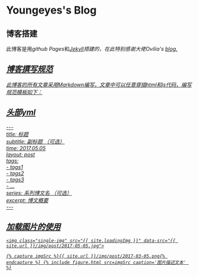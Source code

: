 # Youngeyes's Blog

## 博客搭建
此博客是用<em>github Pages</em>和<em><a href="http://jekyll.com.cn/">Jekyll</a><em>搭建的，在此特别感谢大佬<em>Ovilia's</em> <a href="https://github.com/Ovilia/blog">blog.

## 博客撰写规范
此博客的所有文章采用Markdown编写，文章中可以任意穿插html和js代码，编写规范模板如下：
## 头部yml
 \---<br/>
 title: 标题<br/>
 subtitle: 副标题	（可选）<br/>
 time: 2017.05.05<br/>
 layout: post<br/>
 tags:<br/>
 \- tags1<br/>
 \- tags2<br/>
 \- tags3<br/>
 \- ...<br/>
 series: 系列博文名	（可选）<br/>
 excerpt: 博文概要<br/>
 \---
## 加载图片的使用
` <img class="single-img" src="{{ site.loadingImg }}" data-src="{{ site.url }}/img/post/2017-05-05.jpg"> `

` {% capture imgSrc %}{{ site.url }}/img/post/2017-03-05.png{% endcapture %}
{% include figure.html src=imgSrc caption='图片描述文本' %} `
